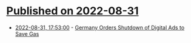 # [Published on 2022-08-31](index.md)

* [2022-08-31, 17:53:00](https://soylentnews.org/article.pl?sid=22/08/31/0247208&from=rss) - [Germany Orders Shutdown of Digital Ads to Save Gas](https://soylentnews.org/article.pl?sid=22/08/31/0247208&from=rss)
